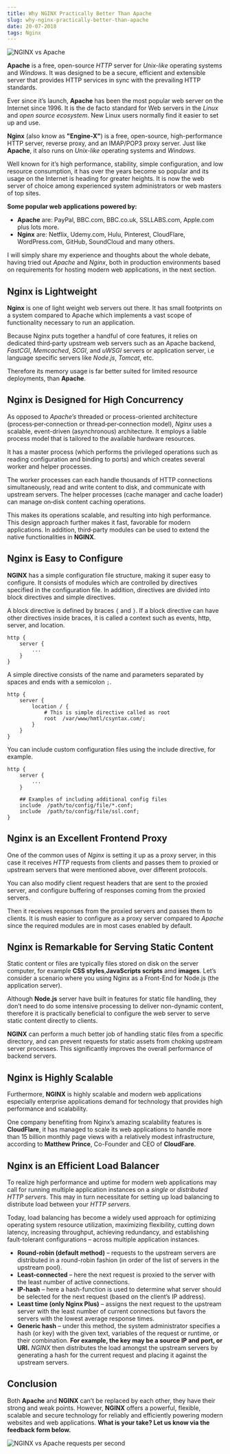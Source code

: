 ```yaml
---
title: Why NGINX Practically Better Than Apache
slug: why-nginx-practically-better-than-apache
date: 20-07-2018
tags: Nginx
---
```


![NGINX vs Apache](media/nginx-vs-apache.png)

**Apache** is a free, open-source _HTTP_ server for _Unix-like_ operating systems and _Windows_.
It was designed to be a secure, efficient and extensible server that provides HTTP services in sync with the prevailing HTTP standards.

Ever since it’s launch, **Apache** has been the most popular web server on the Internet since 1996.
It is the de facto standard for Web servers in the _Linux_ and _open source ecosystem_.
New Linux users normally find it easier to set up and use.

**Nginx** (also know as **"Engine-X"**) is a free, open-source, high-performance HTTP server, reverse proxy, and an IMAP/POP3 proxy server.
Just like **Apache**, it also runs on _Unix-like_ operating systems and _Windows_.

Well known for it’s high performance, stability, simple configuration, and low resource consumption, it has over the years become so popular and its usage on the Internet is heading for greater heights.
It is now the web server of choice among experienced system administrators or web masters of top sites.

**Some popular web applications powered by:**

* **Apache** are: PayPal, BBC.com, BBC.co.uk, SSLLABS.com, Apple.com plus lots more.
* **Nginx** are: Netflix, Udemy.com, Hulu, Pinterest, CloudFlare, WordPress.com, GitHub, SoundCloud and many others.

I will simply share my experience and thoughts about the whole debate, having tried out _Apache_ and _Nginx_, both in production environments based on requirements for hosting modern web applications,
in the next section.

## Nginx is Lightweight

**Nginx** is one of light weight web servers out there.
It has small footprints on a system compared to Apache which implements a vast scope of functionality necessary to run an application.

Because Nginx puts together a handful of core features,
it relies on dedicated third‑party upstream web servers such
as an Apache backend, _FastCGI_, _Memcached_, _SCGI_, and _uWSGI_ servers or application server,
i.e language specific servers like *Node.js*, *Tomcat*, etc.

Therefore its memory usage is far better suited for limited resource deployments, than **Apache**.

## Nginx is Designed for High Concurrency

As opposed to _Apache’s_ threaded or process-oriented architecture (process‑per‑connection or thread‑per‑connection model), *Nginx* uses a scalable, event-driven (asynchronous) architecture.
It employs a liable process model that is tailored to the available hardware resources.

It has a master process (which performs the privileged operations such as reading configuration and binding to ports) and which creates several worker and helper processes.

The worker processes can each handle thousands of HTTP connections simultaneously, read and write content to disk, and communicate with upstream servers. The helper processes (cache manager and cache loader) can manage on‑disk content caching operations.

This makes its operations scalable, and resulting into high performance.
This design approach further makes it fast, favorable for modern applications.
In addition, third‑party modules can be used to extend the native functionalities in **NGINX**.

## Nginx is Easy to Configure

**NGINX** has a simple configuration file structure, making it super easy to configure.
It consists of modules which are controlled by directives specified in the configuration file.
In addition, directives are divided into block directives and simple directives.

A block directive is defined by braces `{` and `}`.
If a block directive can have other directives inside braces, it is called a context such as events, http, server, and location.

```nginx
http {
    server {
        ...
    }
}
```

A simple directive consists of the name and parameters separated by spaces and ends with a semicolon `;`.

```nginx
http {
    server {
        location / {
            # This is simple directive called as root
            root  /var/www/hmtl/csyntax.com/;
        }
    }
}
```

You can include custom configuration files using the include directive, for example.

```nginx
http {
    server {
        ...
    }

    ## Examples of including additional config files
    include  /path/to/config/file/*.conf;
    include  /path/to/config/file/ssl.conf;
}
```

## Nginx is an Excellent Frontend Proxy

One of the common uses of *Nginx* is setting it up as a proxy server, in this case it receives _HTTP_ requests from clients and passes them to proxied or upstream servers that were mentioned above, over different protocols.

You can also modify client request headers that are sent to the proxied server, and configure buffering of responses coming from the proxied servers.

Then it receives responses from the proxied servers and passes them to clients.
It is mush easier to configure as a proxy server compared to *Apache* since the required modules are in most cases enabled by default.

## Nginx is Remarkable for Serving Static Content

Static content or files are typically files stored on disk on the server computer, for example **CSS styles**,**JavaScripts scripts** amd **images**.
Let’s consider a scenario where you using Nginx as a Front-End for Node.js (the application server).

Although **Node.js** server have built in features for static file handling, they don’t need to do some intensive processing to deliver non-dynamic content, therefore it is practically beneficial to configure the web server to serve static content directly to clients.

**NGINX** can perform a much better job of handling static files from a specific directory, and can prevent requests for static assets from choking upstream server processes.
This significantly improves the overall performance of backend servers.

## Nginx is Highly Scalable

Furthermore, **NGINX** is highly scalable and modern web applications especially enterprise applications demand for technology that provides high performance and scalability.

One company benefiting from Nginx’s amazing scalability features is __CloudFlare__,
it has managed to scale its web applications to handle more than 15 billion monthly page views with a relatively modest infrastructure, according to __Matthew Prince__, Co-Founder and CEO of __CloudFare__.

## Nginx is an Efficient Load Balancer

To realize high performance and uptime for modern web applications may call for running multiple application instances on a _single_ or _distributed HTTP servers_.
This may in turn necessitate for setting up load balancing to distribute load between your _HTTP servers_.

Today, load balancing has become a widely used approach for optimizing operating system resource utilization, maximizing flexibility, cutting down latency, increasing throughput, achieving redundancy, and establishing fault-tolerant configurations – across multiple application instances.

* **Round-robin (default method)** – requests to the upstream servers are distributed in a round-robin fashion (in order of the list of servers in the upstream pool).
* **Least-connected** – here the next request is proxied to the server with the least number of active connections.
* **IP-hash** – here a hash-function is used to determine what server should be selected for the next request (based on the client’s IP address).
* **Least time (only Nginx Plus)** – assigns the next request to the upstream server with the least number of current connections but favors the servers with the lowest average response times.
* **Generic hash** – under this method, the system administrator specifies a hash (or key) with the given text, variables of the request or runtime, or their combination. __For example, the key may be a source IP and port, or URI.__
_NGINX_ then distributes the load amongst the upstream servers by generating a hash for the current request and placing it against the upstream servers.

## Conclusion

Both **Apache** and **NGINX** can’t be replaced by each other, they have their strong and weak points.
However, **NGINX** offers a powerful, flexible, scalable and secure technology 
for reliably and efficiently powering modern websites and web applications.
__What is your take? Let us know via the feedback form below.__

![NGINX vs Apache requests per second](media/nginx-apache-reqs-sec.png)
